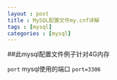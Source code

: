 ```yaml
---
layout : post
title : MySQL配置文件my.cnf详解
tags : [mysql]
categories : [mysql]
---
```


##此mysql配置文件例子针对4G内存 

`port`
	mysql使用的端口
	`port=3306`